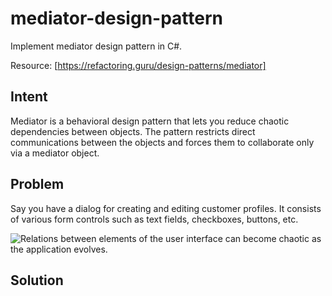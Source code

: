 # mediator-design-pattern
Implement mediator design pattern in C#.

Resource: [https://refactoring.guru/design-patterns/mediator]


## Intent
Mediator is a behavioral design pattern that lets you reduce chaotic dependencies between objects. The pattern restricts direct communications between the objects and forces them to collaborate only via a mediator object.

## Problem
Say you have a dialog for creating and editing customer profiles. It consists of various form controls such as text fields, checkboxes, buttons, etc.

![Relations between elements of the user interface can become chaotic as the application evolves.](https://refactoring.guru/images/patterns/diagrams/mediator/problem1-en.png?id=86f99055b3e60bb8834dcc7222922bdf)

## Solution